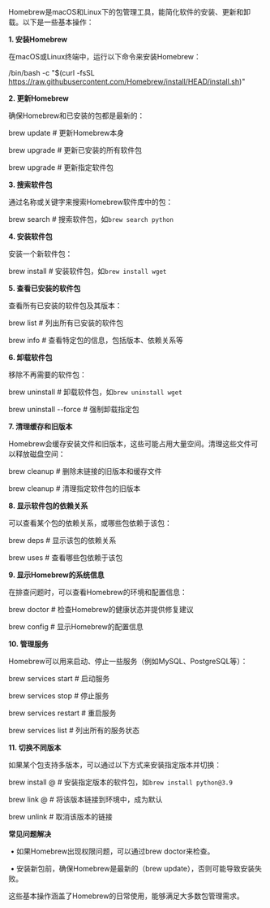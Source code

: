 Homebrew是macOS和Linux下的包管理工具，能简化软件的安装、更新和卸载。以下是一些基本操作：

**1. 安装Homebrew**

在macOS或Linux终端中，运行以下命令来安装Homebrew：

/bin/bash -c "$(curl -fsSL https://raw.githubusercontent.com/Homebrew/install/HEAD/install.sh)"

**2. 更新Homebrew**

确保Homebrew和已安装的包都是最新的：

brew update     # 更新Homebrew本身

brew upgrade     # 更新已安装的所有软件包

brew upgrade <package> # 更新指定软件包

**3. 搜索软件包**

通过名称或关键字来搜索Homebrew软件库中的包：

brew search <package>  # 搜索软件包，如`brew search python`

**4. 安装软件包**

安装一个新软件包：

brew install <package>  # 安装软件包，如`brew install wget`

**5. 查看已安装的软件包**

查看所有已安装的软件包及其版本：

brew list        # 列出所有已安装的软件包

brew info <package>   # 查看特定包的信息，包括版本、依赖关系等

**6. 卸载软件包**

移除不再需要的软件包：

brew uninstall <package>  # 卸载软件包，如`brew uninstall wget`

brew uninstall --force <package> # 强制卸载指定包

**7. 清理缓存和旧版本**

Homebrew会缓存安装文件和旧版本，这些可能占用大量空间。清理这些文件可以释放磁盘空间：

brew cleanup       # 删除未链接的旧版本和缓存文件

brew cleanup <package>  # 清理指定软件包的旧版本

**8. 显示软件包的依赖关系**

可以查看某个包的依赖关系，或哪些包依赖于该包：

brew deps <package>    # 显示该包的依赖关系

brew uses <package>    # 查看哪些包依赖于该包

**9. 显示Homebrew的系统信息**

在排查问题时，可以查看Homebrew的环境和配置信息：

brew doctor        # 检查Homebrew的健康状态并提供修复建议

brew config        # 显示Homebrew的配置信息

**10. 管理服务**

Homebrew可以用来启动、停止一些服务（例如MySQL、PostgreSQL等）：

brew services start <package>  # 启动服务

brew services stop <package>  # 停止服务

brew services restart <package> # 重启服务

brew services list       # 列出所有的服务状态

**11. 切换不同版本**

如果某个包支持多版本，可以通过以下方式来安装指定版本并切换：

brew install <package>@<version>  # 安装指定版本的软件包，如`brew install python@3.9`

brew link <package>@<version>   # 将该版本链接到环境中，成为默认

brew unlink <package>       # 取消该版本的链接

**常见问题解决**

​	•	如果Homebrew出现权限问题，可以通过brew doctor来检查。

​	•	安装新包前，确保Homebrew是最新的（brew update），否则可能导致安装失败。

这些基本操作涵盖了Homebrew的日常使用，能够满足大多数包管理需求。